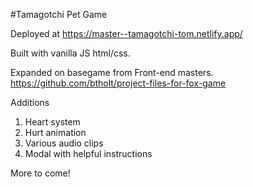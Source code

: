 #Tamagotchi Pet Game

Deployed at https://master--tamagotchi-tom.netlify.app/

Built with vanilla JS html/css.

Expanded on basegame from Front-end masters.
https://github.com/btholt/project-files-for-fox-game

Additions

1. Heart system
2. Hurt animation
3. Various audio clips
4. Modal with helpful instructions

More to come!
